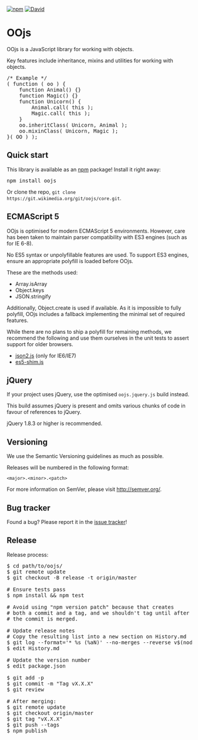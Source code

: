 [![npm](https://img.shields.io/npm/v/oojs.svg?style=flat)](https://www.npmjs.com/package/oojs) [![David](https://img.shields.io/david/dev/wikimedia/oojs.svg?style=flat)](https://david-dm.org/wikimedia/oojs#info=devDependencies)

OOjs
=================

OOjs is a JavaScript library for working with objects.

Key features include inheritance, mixins and utilities for working with objects.

<pre lang="javascript">
/* Example */
( function ( oo ) {
    function Animal() {}
    function Magic() {}
    function Unicorn() {
        Animal.call( this );
        Magic.call( this );
    }
    oo.inheritClass( Unicorn, Animal );
    oo.mixinClass( Unicorn, Magic );
}( OO ) );
</pre>

Quick start
----------

This library is available as an [npm](https://npmjs.org/) package! Install it right away:
<pre lang="bash">
npm install oojs
</pre>

Or clone the repo, `git clone https://git.wikimedia.org/git/oojs/core.git`.

ECMAScript 5
----------

OOjs is optimised for modern ECMAScript 5 environments. However, care has been taken to maintain
parser compatibility with ES3 engines (such as for IE 6-8).

No ES5 syntax or unpolyfillable features are used. To support ES3 engines, ensure an appropriate
polyfill is loaded before OOjs.

These are the methods used:

* Array.isArray
* Object.keys
* JSON.stringify

Additionally, Object.create is used if available. As it is impossible to fully polyfill, OOjs
includes a fallback implementing the minimal set of required features.

While there are no plans to ship a polyfill for remaining methods, we recommend the following and
use them ourselves in the unit tests to assert support for older browsers.

* [json2.js](https://github.com/douglascrockford/JSON-js) (only for IE6/IE7)
* [es5-shim.js](https://github.com/es-shims/es5-shim)

jQuery
----------

If your project uses jQuery, use the optimised `oojs.jquery.js` build instead.

This build assumes jQuery is present and omits various chunks of code in favour of references to jQuery.

jQuery 1.8.3 or higher is recommended.

Versioning
----------

We use the Semantic Versioning guidelines as much as possible.

Releases will be numbered in the following format:

`<major>.<minor>.<patch>`

For more information on SemVer, please visit http://semver.org/.

Bug tracker
-----------

Found a bug? Please report it in the [issue tracker](https://phabricator.wikimedia.org/maniphest/task/create/?projects=OOjs)!

Release
----------

Release process:
<pre lang="bash">
$ cd path/to/oojs/
$ git remote update
$ git checkout -B release -t origin/master

# Ensure tests pass
$ npm install && npm test

# Avoid using "npm version patch" because that creates
# both a commit and a tag, and we shouldn't tag until after
# the commit is merged.

# Update release notes
# Copy the resulting list into a new section on History.md
$ git log --format='* %s (%aN)' --no-merges --reverse v$(node -e 'console.log(require("./package.json").version);')...HEAD
$ edit History.md

# Update the version number
$ edit package.json

$ git add -p
$ git commit -m "Tag vX.X.X"
$ git review

# After merging:
$ git remote update
$ git checkout origin/master
$ git tag "vX.X.X"
$ git push --tags
$ npm publish
</pre>
